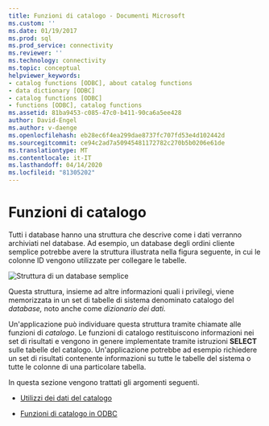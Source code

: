```yaml
---
title: Funzioni di catalogo - Documenti Microsoft
ms.custom: ''
ms.date: 01/19/2017
ms.prod: sql
ms.prod_service: connectivity
ms.reviewer: ''
ms.technology: connectivity
ms.topic: conceptual
helpviewer_keywords:
- catalog functions [ODBC], about catalog functions
- data dictionary [ODBC]
- catalog functions [ODBC]
- functions [ODBC], catalog functions
ms.assetid: 81ba9453-c085-47c0-b411-90ca6a5ee428
author: David-Engel
ms.author: v-daenge
ms.openlocfilehash: eb28ec6f4ea299dae8737fc707fd53e4d102442d
ms.sourcegitcommit: ce94c2ad7a50945481172782c270b5b0206e61de
ms.translationtype: MT
ms.contentlocale: it-IT
ms.lasthandoff: 04/14/2020
ms.locfileid: "81305202"
---
```

# <a name="catalog-functions"></a>Funzioni di catalogo
Tutti i database hanno una struttura che descrive come i dati verranno archiviati nel database. Ad esempio, un database degli ordini cliente semplice potrebbe avere la struttura illustrata nella figura seguente, in cui le colonne ID vengono utilizzate per collegare le tabelle.  
  
 ![Struttura di un database semplice](../../../odbc/reference/develop-app/media/pr19.gif "Pr19 (informazioni in stato di")  
  
 Questa struttura, insieme ad altre informazioni quali i privilegi, viene memorizzata in un set di tabelle di sistema denominato catalogo del *database,* noto anche come *dizionario dei dati.*  
  
 Un'applicazione può individuare questa struttura tramite chiamate alle funzioni di *catalogo*. Le funzioni di catalogo restituiscono informazioni nei set di risultati e vengono in genere implementate tramite istruzioni **SELECT** sulle tabelle del catalogo. Un'applicazione potrebbe ad esempio richiedere un set di risultati contenente informazioni su tutte le tabelle del sistema o tutte le colonne di una particolare tabella.  
  
 In questa sezione vengono trattati gli argomenti seguenti.  
  
-   [Utilizzi dei dati del catalogo](../../../odbc/reference/develop-app/uses-of-catalog-data.md)  
  
-   [Funzioni di catalogo in ODBC](../../../odbc/reference/develop-app/catalog-functions-in-odbc.md)
